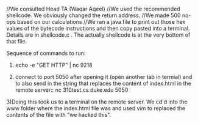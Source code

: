 //We consulted Head TA (Waqar Aqeel)
//We used the recommended shellcode. We obviously changed the return address.
//We made 500 no-ops based on our calculations
//We ran a java file to print out those hex values of the bytecode instructions and then copy pasted into 
a terminal. Details are in shellcode.c . The actually shellcode is at the very bottom of that file.

Sequence of commands to run:

1) echo -e "GET <attack string> HTTP" | nc 9218

2) connect to port 5050 after opening it (open another tab in termial)
and to also send in the string that replaces the content of index.html in the remote server::
        nc 310test.cs.duke.edu 5050

        
        

3)Doing this took us to a terminal on the remote server.
    We cd'd into the www folder where the index.html file was and used vim to replaced the contents of the file with "we hacked this".
    
    
    

    



